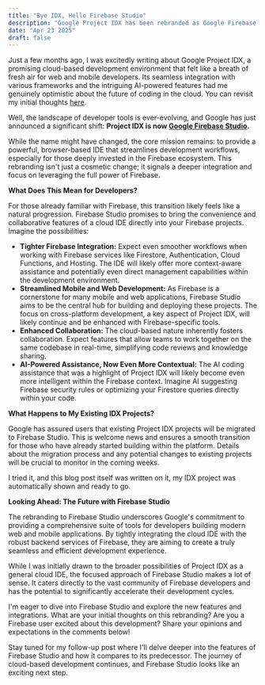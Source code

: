 ```yaml
---
title: "Bye IDX, Hello Firebase Studio"
description: "Google Project IDX has been rebranded as Google Firebase Studio. This post explores what this change means for developers and the future of web and mobile development within the Firebase ecosystem."
date: "Apr 23 2025"
draft: false
---
```


Just a few months ago, I was excitedly writing about Google Project IDX, a promising cloud-based development environment that felt like a breath of fresh air for web and mobile developers. Its seamless integration with various frameworks and the intriguing AI-powered features had me genuinely optimistic about the future of coding in the cloud. You can revisit my initial thoughts [here](https://niteshrijal.com/blog/hello-idx/).

Well, the landscape of developer tools is ever-evolving, and Google has just announced a significant shift: **Project IDX is now [Google Firebase Studio](https://firebase.studio/).**

While the name might have changed, the core mission remains: to provide a powerful, browser-based IDE that streamlines development workflows, especially for those deeply invested in the Firebase ecosystem. This rebranding isn't just a cosmetic change; it signals a deeper integration and focus on leveraging the full power of Firebase.

**What Does This Mean for Developers?**

For those already familiar with Firebase, this transition likely feels like a natural progression. Firebase Studio promises to bring the convenience and collaborative features of a cloud IDE directly into your Firebase projects. Imagine the possibilities:

* **Tighter Firebase Integration:** Expect even smoother workflows when working with Firebase services like Firestore, Authentication, Cloud Functions, and Hosting. The IDE will likely offer more context-aware assistance and potentially even direct management capabilities within the development environment.
* **Streamlined Mobile and Web Development:** As Firebase is a cornerstone for many mobile and web applications, Firebase Studio aims to be the central hub for building and deploying these projects. The focus on cross-platform development, a key aspect of Project IDX, will likely continue and be enhanced with Firebase-specific tools.
* **Enhanced Collaboration:** The cloud-based nature inherently fosters collaboration. Expect features that allow teams to work together on the same codebase in real-time, simplifying code reviews and knowledge sharing.
* **AI-Powered Assistance, Now Even More Contextual:** The AI coding assistance that was a highlight of Project IDX will likely become even more intelligent within the Firebase context. Imagine AI suggesting Firebase security rules or optimizing your Firestore queries directly within your code.

**What Happens to My Existing IDX Projects?**

Google has assured users that existing Project IDX projects will be migrated to Firebase Studio. This is welcome news and ensures a smooth transition for those who have already started building within the platform. Details about the migration process and any potential changes to existing projects will be crucial to monitor in the coming weeks.

I tried it, and this blog post itself was written on it, my IDX project was automatically shown and ready to go.

**Looking Ahead: The Future with Firebase Studio**

The rebranding to Firebase Studio underscores Google's commitment to providing a comprehensive suite of tools for developers building modern web and mobile applications. By tightly integrating the cloud IDE with the robust backend services of Firebase, they are aiming to create a truly seamless and efficient development experience.

While I was initially drawn to the broader possibilities of Project IDX as a general cloud IDE, the focused approach of Firebase Studio makes a lot of sense. It caters directly to the vast community of Firebase developers and has the potential to significantly accelerate their development cycles.

I'm eager to dive into Firebase Studio and explore the new features and integrations. What are your initial thoughts on this rebranding? Are you a Firebase user excited about this development? Share your opinions and expectations in the comments below!

Stay tuned for my follow-up post where I'll delve deeper into the features of Firebase Studio and how it compares to its predecessor. The journey of cloud-based development continues, and Firebase Studio looks like an exciting next step.
